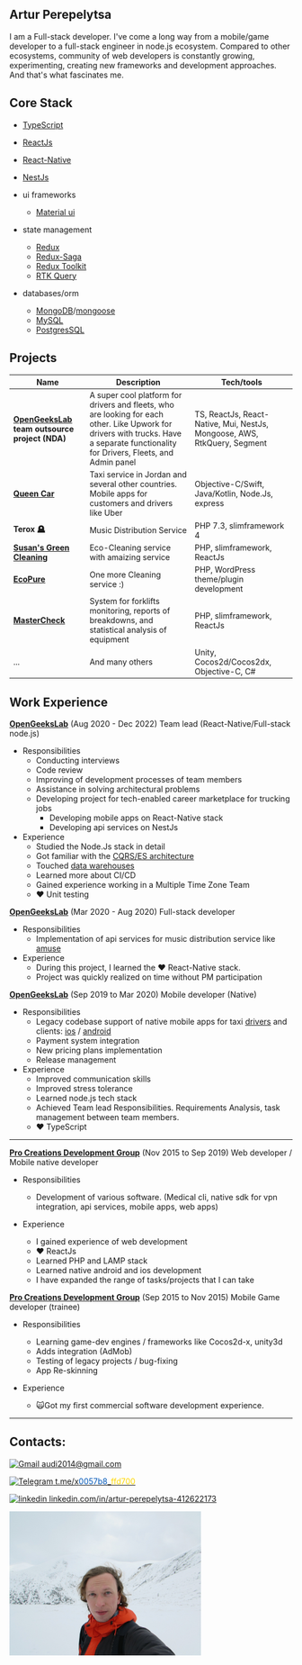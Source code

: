 ## Artur Perepelytsa

I am a Full-stack developer.
I've come a long way from a mobile/game developer to a full-stack engineer in node.js ecosystem.
Compared to other ecosystems, community of web developers is constantly growing, experimenting,
creating new frameworks and development approaches. And that's what fascinates me.

## Core Stack

- [TypeScript](https://www.typescriptlang.org/)
- [ReactJs](https://reactjs.org/)
- [React-Native](https://reactnative.dev/)
- [NestJs](https://nestjs.com/)

- ui frameworks
    - [Material ui](https://mui.com/)
- state management
    - [Redux](https://redux.js.org/)
    - [Redux-Saga](https://redux-saga.js.org/)
    - [Redux Toolkit](https://redux-toolkit.js.org/)
    - [RTK Query](https://redux-toolkit.js.org/rtk-query/overview)
- databases/orm
    - [MongoDB](https://www.mongodb.com/)/[mongoose](https://mongoosejs.com/)
    - [MySQL](https://www.mysql.com/)
    - [PostgresSQL](https://www.postgresql.org/)

## Projects

| Name                                                                       | Description                                                                                                                                                                           | Tech/tools                                                               |
|----------------------------------------------------------------------------|---------------------------------------------------------------------------------------------------------------------------------------------------------------------------------------|--------------------------------------------------------------------------|
| **[OpenGeeksLab](https://opengeekslab.com/) team outsource project (NDA)** | A super cool platform for drivers and fleets, who are looking for each other. Like Upwork for drivers with trucks. Have a separate functionality for Drivers, Fleets, and Admin panel | TS, ReactJs, React-Native, Mui, NestJs, Mongoose, AWS, RtkQuery, Segment |
| **[Queen Car](https://app.queencar.ca/)**                                  | Taxi service in Jordan and several other countries. Mobile apps for customers and drivers like Uber                                                                                   | Objective-C/Swift, Java/Kotlin, Node.Js, express                         |
| **Terox 🪦**                                                               | Music Distribution Service                                                                                                                                                            | PHP 7.3, slimframework 4                                                 |
| **[Susan's Green Cleaning](https://susansgreencleaning.com/)**             | Eco-Cleaning service with amaizing service                                                                                                                                            | PHP, slimframework, ReactJs                                              |
| **[EcoPure](https://www.vepoclean.com/hoboken-cleaning-service/)**         | One more Cleaning service :)                                                                                                                                                          | PHP, WordPress theme/plugin development                                  |
| **[MasterCheck](https://mastercheckapp.com/)**                             | System for forklifts monitoring, reports of breakdowns, and statistical analysis of equipment                                                                                         | PHP, slimframework, ReactJs                                              |
| ...                                                                        | And many others                                                                                                                                                                       | Unity, Cocos2d/Cocos2dx, Objective-C, C#                                 |

## Work Experience

**[OpenGeeksLab](https://opengeekslab.com/)** (Aug 2020 - Dec 2022) Team lead (React-Native/Full-stack node.js)

- Responsibilities
    - Conducting interviews
    - Code review
    - Improving of development processes of team members
    - Assistance in solving architectural problems
    - Developing project for tech-enabled career marketplace for trucking jobs
        - Developing mobile apps on React-Native stack
        - Developing api services on NestJs
- Experience
    - Studied the Node.Js stack in detail
    - Got familiar with the [CQRS/ES architecture](https://mrwersa.medium.com/cqrs-pattern-with-kafka-streams-part-1-112f381e9b98)
    - Touched [data warehouses](https://medium.com/datatobiz/a-complete-guide-to-data-warehousing-what-is-data-warehousing-its-architecture-characteristics-863220d605d6)
    - Learned more about CI/CD
    - Gained experience working in a Multiple Time Zone Team
    - ❤️ Unit testing

**[OpenGeeksLab](https://opengeekslab.com/)** (Mar 2020 - Aug 2020)  Full-stack developer

- Responsibilities
    - Implementation of api services for music distribution service like [amuse](https://www.amuse.io/en/)
- Experience
    - During this project, I learned the ❤️ React-Native stack.
    - Project was quickly realized on time without PM participation

**[OpenGeeksLab](https://opengeekslab.com/)** (Sep 2019 to Mar 2020) Mobile developer (Native)

- Responsibilities
    - Legacy codebase support of native mobile apps for taxi [drivers](https://play.google.com/store/apps/details?id=com.queencar2.driver) and clients: [ios](https://apps.apple.com/il/app/queen-car/id1410192184) / [android](https://play.google.com/store/apps/details?id=com.queencar.users)
    - Payment system integration
    - New pricing plans implementation
    - Release management
- Experience
    - Improved communication skills
    - Improved stress tolerance
    - Learned node.js tech stack
    - Achieved Team lead Responsibilities. Requirements Analysis, task management between team members.
    - ❤️ TypeScript

---

**[Pro Creations Development Group](https://www.upwork.com/o/companies/~019e7bd3dd46121773/)** (Nov 2015 to Sep 2019) Web developer / Mobile native developer

- Responsibilities
    - Development of various software. (Medical cli, native sdk for vpn integration, api services, mobile apps, web
      apps)

- Experience
    - I gained experience of web development
    - ❤️ ReactJs
    - Learned PHP and LAMP stack
    - Learned native android and ios development
    - I have expanded the range of tasks/projects that I can take

**[Pro Creations Development Group](https://www.upwork.com/o/companies/~019e7bd3dd46121773/)** (Sep 2015 to Nov 2015) Mobile Game developer (trainee)

- Responsibilities
    - Learning game-dev engines / frameworks like Cocos2d-x, unity3d
    - Adds integration (AdMob)
    - Testing of legacy projects / bug-fixing
    - App Re-skinning

- Experience
    - 🙀Got my first commercial software development experience.

---

## Contacts:

[![Gmail](https://img.shields.io/badge/Gmail-D14836?style=for-the-badge&logo=gmail&logoColor=white) audi2014@gmail.com](mailto:audi2014@gmail.com)

[![Telegram](https://img.shields.io/badge/Telegram-2CA5E0?style=for-the-badge&logo=telegram&logoColor=white) t.me/x<span style="color:#0057b8">0057b8</span>_<span style="color:#ffd700">ffd700</span>](https://t.me/x0057b8_ffd700)

[![linkedin](https://img.shields.io/badge/LinkedIn-0077B5?style=for-the-badge&logo=linkedin&logoColor=whit) linkedin.com/in/artur-perepelytsa-412622173](https://www.linkedin.com/in/artur-perepelytsa-412622173/)

<img src="./photo.jpg" height="256px" alt="photo">
